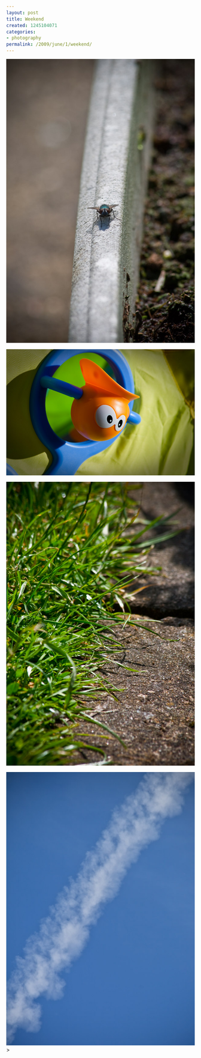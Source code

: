 ```yaml
---
layout: post
title: Weekend
created: 1245104071
categories:
- photography
permalink: /2009/june/1/weekend/
---
```

<p><img alt="fly" src="/images/fly.jpg" /></p>
<p><img alt="toy" src="/images/toy.jpg" /></p>
<p><img alt="grass" src="/images/grass.jpg" /></p>
<p><img alt="trail" src="/images/trail.jpg" />></p>
